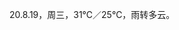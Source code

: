 <link href="../../css/style.css" rel="stylesheet" type="text/css" />

<span class="fzzy">20.8.19，周三，31℃／25℃，雨转多云。

